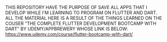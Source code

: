 THIS REPOSITORY HAVE THE PURPOSE OF SAVE ALL APPS THAT I DEVELOP WHILE I'M LEARNING TO PROGRAM ON FLUTTER AND DART.
ALL THE MATERIAL HERE IS A RESULT OF THE THINGS LEARNED ON THE COUSER "THE COMPLETE FLUTTER DEVELOPMENT BOOTCAMP WITH DART" BY UDEMY/APPBREWERY WHOSE LINK IS BELOW:
https://www.udemy.com/course/flutter-bootcamp-with-dart/
